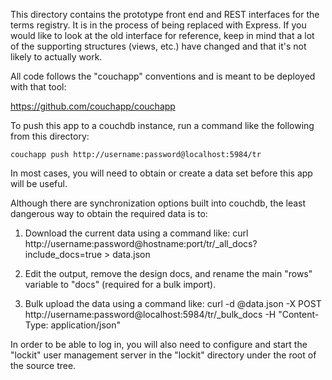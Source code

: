 This directory contains the prototype front end and REST interfaces for the terms registry.  It is in the process of being replaced with Express.  If you would like to look at the old interface for reference, keep in mind that a lot of the supporting structures (views, etc.) have changed and that it's not likely to actually work.

All code follows the "couchapp" conventions and is meant to be deployed with that tool:

https://github.com/couchapp/couchapp

To push this app to a couchdb instance, run a command like the following from this directory:

    couchapp push http://username:password@localhost:5984/tr

In most cases, you will need to obtain or create a data set before this app will be useful.

Although there are synchronization options built into couchdb, the least dangerous way to obtain the required data is to:

1. Download the current data using a command like:
        curl http://username:password@hostname:port/tr/_all_docs?include_docs=true > data.json

2. Edit the output, remove the design docs, and rename the main "rows" variable to "docs" (required for a bulk import).

3. Bulk upload the data using a command like:
        curl -d @data.json -X POST http://username:password@localhost:5984/tr/_bulk_docs -H "Content-Type: application/json"

In order to be able to log in, you will also need to configure and start the "lockit" user management server in the "lockit" directory under the root of the source tree.


